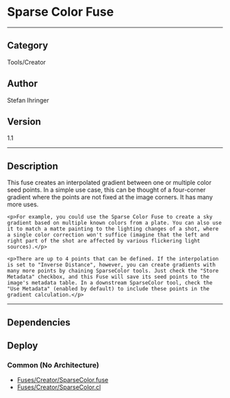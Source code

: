 # Sparse Color Fuse
___

## Category
Tools/Creator

## Author
Stefan Ihringer

## Version
1.1

___

## Description
<p>This fuse creates an interpolated gradient between one or multiple color seed points. In a simple use case, this can be thought of a four-corner gradient where the points are not fixed at the image corners. It has many more uses.

	<p>For example, you could use the Sparse Color Fuse to create a sky gradient based on multiple known colors from a plate. You can also use it to match a matte painting to the lighting changes of a shot, where a single color correction won't suffice (imagine that the left and right part of the shot are affected by various flickering light sources).</p>

	<p>There are up to 4 points that can be defined. If the interpolation is set to "Inverse Distance", however, you can create gradients with many more points by chaining SparseColor tools. Just check the "Store Metadata" checkbox, and this Fuse will save its seed points to the image's metadata table. In a downstream SparseColor tool, check the "Use Metadata" (enabled by default) to include these points in the gradient calculation.</p>

___

## Dependencies

## Deploy

### Common (No Architecture)

<ul>
<li><a href="https://gitlab.com/WeSuckLess/Reactor/-/blob/master/Atoms/com.StefanIhringer.SparseColor/Fuses/Creator/SparseColor.fuse?ref_type=heads">Fuses/Creator/SparseColor.fuse</a></li>
<li><a href="https://gitlab.com/WeSuckLess/Reactor/-/blob/master/Atoms/com.StefanIhringer.SparseColor/Fuses/Creator/SparseColor.cl?ref_type=heads">Fuses/Creator/SparseColor.cl</a></li>
</ul>
